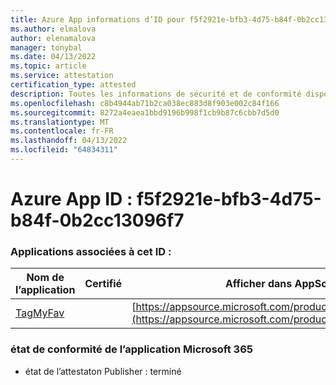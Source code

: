 ```yaml
---
title: Azure App informations d’ID pour f5f2921e-bfb3-4d75-b84f-0b2cc13096f7
ms.author: elmalova
author: elenamalova
manager: tonybal
ms.date: 04/13/2022
ms.topic: article
ms.service: attestation
certification_type: attested
description: Toutes les informations de sécurité et de conformité disponibles pour f5f2921e-bfb3-4d75-b84f-0b2cc13096f7.
ms.openlocfilehash: c8b4944ab71b2ca038ec883d8f903e002c84f166
ms.sourcegitcommit: 8272a4eaea1bbd9196b998f1cb9b87c6cbb7d5d0
ms.translationtype: MT
ms.contentlocale: fr-FR
ms.lasthandoff: 04/13/2022
ms.locfileid: "64834311"
---
```

# <a name="azure-app-id-f5f2921e-bfb3-4d75-b84f-0b2cc13096f7"></a>Azure App ID : f5f2921e-bfb3-4d75-b84f-0b2cc13096f7


### <a name="apps-associated-with-this-id"></a>Applications associées à cet ID :
| **Nom de l’application** | **Certifié** | **Afficher dans AppSource** |
|--------------|---------------|-----------------------|
| [TagMyFav](../forward/WA200002713.md) |  | [https://appsource.microsoft.com/product/office/WA200002713](https://appsource.microsoft.com/product/office/WA200002713) |

### <a name="microsoft-365-app-compliance-status"></a>état de conformité de l’application Microsoft 365
- état de l’attestaton Publisher : terminé
